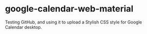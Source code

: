 # google-calendar-web-material
Testing GitHub, and using it to upload a Stylish CSS style for Google Calendar desktop.
